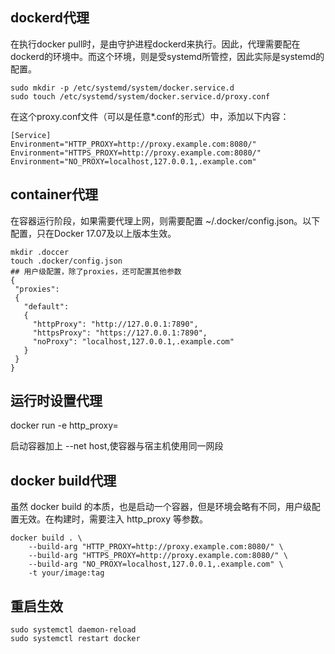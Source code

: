 ## dockerd代理
在执行docker pull时，是由守护进程dockerd来执行。因此，代理需要配在dockerd的环境中。而这个环境，则是受systemd所管控，因此实际是systemd的配置。
```shell
sudo mkdir -p /etc/systemd/system/docker.service.d
sudo touch /etc/systemd/system/docker.service.d/proxy.conf
```
在这个proxy.conf文件（可以是任意*.conf的形式）中，添加以下内容：
```shell
[Service]
Environment="HTTP_PROXY=http://proxy.example.com:8080/"
Environment="HTTPS_PROXY=http://proxy.example.com:8080/"
Environment="NO_PROXY=localhost,127.0.0.1,.example.com"
```
## container代理
在容器运行阶段，如果需要代理上网，则需要配置 ~/.docker/config.json。以下配置，只在Docker 17.07及以上版本生效。
```shell
mkdir .doccer
touch .docker/config.json
## 用户级配置，除了proxies，还可配置其他参数
{
 "proxies":
 {
   "default":
   {
     "httpProxy": "http://127.0.0.1:7890",
     "httpsProxy": "https://127.0.0.1:7890",
     "noProxy": "localhost,127.0.0.1,.example.com"
   }
 }
}

```

## 运行时设置代理
docker run -e http_proxy=

启动容器加上 --net host,使容器与宿主机使用同一网段

## docker build代理
虽然 docker build 的本质，也是启动一个容器，但是环境会略有不同，用户级配置无效。在构建时，需要注入 http_proxy 等参数。
```shell
docker build . \
    --build-arg "HTTP_PROXY=http://proxy.example.com:8080/" \
    --build-arg "HTTPS_PROXY=http://proxy.example.com:8080/" \
    --build-arg "NO_PROXY=localhost,127.0.0.1,.example.com" \
    -t your/image:tag
```



## 重启生效
```shell
sudo systemctl daemon-reload
sudo systemctl restart docker
```